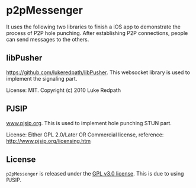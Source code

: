 # p2pMessenger

It uses the following two libraries to finish a iOS app to demonstrate the process of P2P hole punching. After establishing P2P connections, people can send messages to the others.  

## libPusher

https://github.com/lukeredpath/libPusher. This websocket library is used to implement the signaling part. 

License: MIT. Copyright (c) 2010 Luke Redpath

## PJSIP 

www.pjsip.org. This is used to implement hole punching STUN part. 

License: Either GPL 2.0/Later OR Commercial license, reference: http://www.pjsip.org/licensing.htm  

## License

`p2pMessenger` is released under the [GPL v3.0 license][license]. This is due to using PJSIP. 

[license]: LICENSE.md



